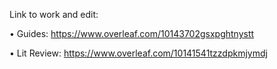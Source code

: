 Link to work and edit:

• Guides: https://www.overleaf.com/10143702gsxpghtnystt

• Lit Review: https://www.overleaf.com/10141541tzzdpkmjymdj
